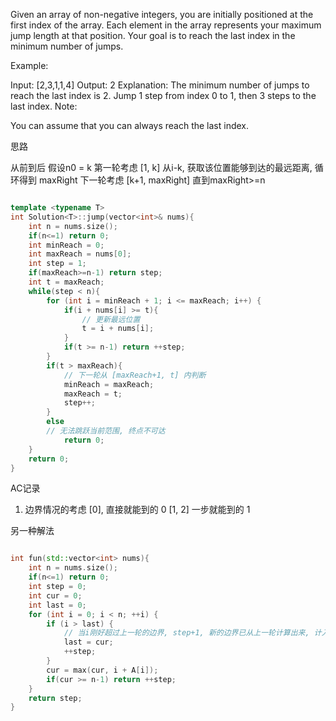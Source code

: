 Given an array of non-negative integers, you are initially positioned at the first index of the array.
Each element in the array represents your maximum jump length at that position.
Your goal is to reach the last index in the minimum number of jumps.

Example:

Input: [2,3,1,1,4]
Output: 2
Explanation: The minimum number of jumps to reach the last index is 2.
    Jump 1 step from index 0 to 1, then 3 steps to the last index.
Note:

You can assume that you can always reach the last index.

思路

从前到后
假设n0 = k
第一轮考虑 [1, k]
从i-k, 获取该位置能够到达的最远距离, 循环得到 maxRight
下一轮考虑
[k+1, maxRight]
直到maxRight>=n

```cpp

template <typename T>
int Solution<T>::jump(vector<int>& nums){
    int n = nums.size();
    if(n<=1) return 0;
    int minReach = 0;
    int maxReach = nums[0];
    int step = 1;
    if(maxReach>=n-1) return step;
    int t = maxReach;
    while(step < n){
        for (int i = minReach + 1; i <= maxReach; i++) {
            if(i + nums[i] >= t){
                // 更新最远位置
                t = i + nums[i];
            }
            if(t >= n-1) return ++step;
        }
        if(t > maxReach){
            // 下一轮从 [maxReach+1, t] 内判断
            minReach = maxReach;
            maxReach = t;
            step++;
        }
        else
        // 无法跳跃当前范围, 终点不可达
            return 0;
    }
    return 0;
}

```

AC记录
1. 边界情况的考虑
   [0], 直接就能到的 0
   [1, 2] 一步就能到的 1

另一种解法

```cpp

int fun(std::vector<int> nums){
    int n = nums.size();
    if(n<=1) return 0;
    int step = 0;
    int cur = 0;
    int last = 0;
    for (int i = 0; i < n; ++i) {
        if (i > last) {
            // 当i刚好超过上一轮的边界, step+1, 新的边界已从上一轮计算出来, 计入新一轮边界
            last = cur;
            ++step;
        }
        cur = max(cur, i + A[i]);
        if(cur >= n-1) return ++step;
    }
    return step;
}

```
